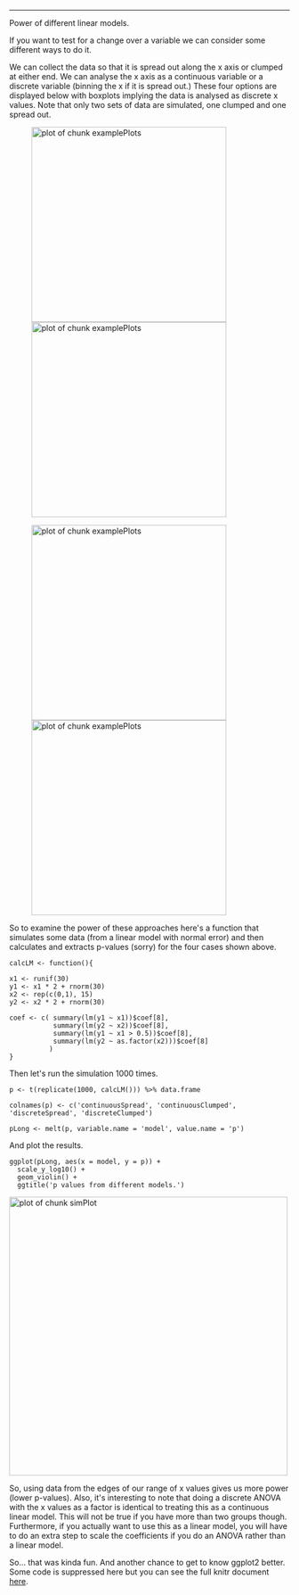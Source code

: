
---
Power of different linear models.



If you want to test for a change over a variable we can consider some different ways to do it.

We can collect the data so that it is spread out along the x axis or clumped at either end.
We can analyse the x axis as a continuous variable or a discrete variable (binning the x if it is spread out.)
These four options are displayed below with boxplots implying the data is analysed as discrete x values.
Note that only two sets of data are simulated, one clumped and one spread out.


<figure class="half">
<img src="../../images/examplePlots-1.png" title="plot of chunk examplePlots" alt="plot of chunk examplePlots" style="width: 350px;">
<img src="../../images/examplePlots-2.png" title="plot of chunk examplePlots" alt="plot of chunk examplePlots" style="width: 350px;">
</figure>
<figure class="half">
<img src="../../images/examplePlots-3.png" title="plot of chunk examplePlots" alt="plot of chunk examplePlots" style="width: 350px;">
<img src="../../images/examplePlots-4.png" title="plot of chunk examplePlots" alt="plot of chunk examplePlots" style="width: 350px;">
</figure>

So to examine the power of these approaches here's a function that simulates some data (from a linear model with normal error) and then calculates and extracts p-values (sorry) for the four cases shown above.




    calcLM <- function(){

    x1 <- runif(30)
    y1 <- x1 * 2 + rnorm(30)
    x2 <- rep(c(0,1), 15)
    y2 <- x2 * 2 + rnorm(30)

    coef <- c( summary(lm(y1 ~ x1))$coef[8],
               summary(lm(y2 ~ x2))$coef[8],
               summary(lm(y1 ~ x1 > 0.5))$coef[8],
               summary(lm(y2 ~ as.factor(x2)))$coef[8]
              )
    }


Then let's run the simulation 1000 times.



    p <- t(replicate(1000, calcLM())) %>% data.frame

    colnames(p) <- c('continuousSpread', 'continuousClumped', 'discreteSpread', 'discreteClumped')

    pLong <- melt(p, variable.name = 'model', value.name = 'p')


And plot the results.


    ggplot(pLong, aes(x = model, y = p)) +
      scale_y_log10() +
      geom_violin() +
      ggtitle('p values from different models.')


<img src="../../images/simPlot-1.png" title="plot of chunk simPlot" alt="plot of chunk simPlot" width="500" />

So, using data from the edges of our range of x values gives us more power (lower p-values).
Also, it's interesting to note that doing a discrete ANOVA with the x values as a factor is identical to treating this as a continuous linear model.
This will not be true if you have more than two groups though.
Furthermore, if you actually want to use this as a linear model, you will have to do an extra step to scale the coefficients if you do an ANOVA rather than a linear model.

So... that was kinda fun. And another chance to get to know ggplot2 better. Some code is suppressed here but you can see the full knitr document [here](https://github.com/timcdlucas/statsforbios/blob/master/lmVSanova.Rmd).
